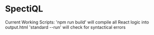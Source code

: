 # SpectiQL

Current Working Scripts: 
    'npm run build' will compile all React logic into output.html
    'standard --run' will check for syntactical errors